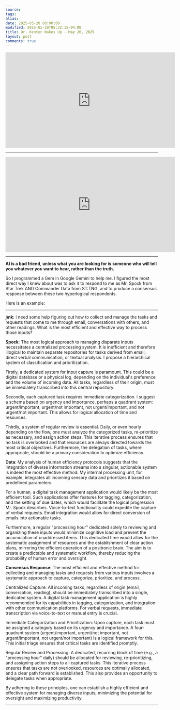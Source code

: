 ```yaml
---
source: 
tags: 
alias: 
date: 2025-05-20 08:00:00
modified: 2025-05-20T08:32:15-04:00
title: Dr. Kenton Wakes Up - May 20, 2025
layout: post
comments: true
---
```


  

<iframe width="560" height="315" src="https://www.youtube.com/embed/HOzcS1tKssY" title="YouTube video player" frameborder="0" allow="accelerometer; autoplay; clipboard-write; encrypted-media; gyroscope; picture-in-picture; web-share" allowfullscreen></iframe>


---

<iframe width="560" height="315" src="https://www.youtube.com/embed/UfzmVUrZplw?si=4t8ruH3G-tiWDShc" title="YouTube video player" frameborder="0" allow="accelerometer; autoplay; clipboard-write; encrypted-media; gyroscope; picture-in-picture; web-share" referrerpolicy="strict-origin-when-cross-origin" allowfullscreen></iframe>

---

**AI is a bad friend, unless what you are looking for is someone who will tell you whatever you want to hear, rather than the truth.**

So I programmed a Gem in Google Gemini to help me. I figured the most direct way I knew about was to ask it to respond to me as Mr. Spock from Star Trek AND Commander Data from ST:TNG, and to produce a consensus response between these two hyperlogical respondents.

Here is an example:

---

**jmk:** I need some help figuring out how to collect and manage the tasks and requests that come to me through email, conversations with others, and other readings. What is the most efficient and effective way to process those inputs?


**Spock**: The most logical approach to managing disparate inputs necessitates a centralized processing system. It is inefficient and therefore illogical to maintain separate repositories for tasks derived from email, direct verbal communication, or textual analysis. I propose a hierarchical system of classification and prioritization.

Firstly, a dedicated system for input capture is paramount. This could be a digital database or a physical log, depending on the individual's preference and the volume of incoming data. All tasks, regardless of their origin, must be immediately transcribed into this central repository.

Secondly, each captured task requires immediate categorization. I suggest a schema based on urgency and importance, perhaps a quadrant system: urgent/important, urgent/not important, not urgent/important, and not urgent/not important. This allows for logical allocation of time and resources.

Thirdly, a system of regular review is essential. Daily, or even hourly depending on the flow, one must analyze the categorized tasks, re-prioritize as necessary, and assign action steps. This iterative process ensures that no task is overlooked and that resources are always directed towards the most critical objectives. Furthermore, the delegation of tasks, where appropriate, should be a primary consideration to optimize efficiency.

**Data**: My analysis of human efficiency protocols suggests that the integration of diverse information streams into a singular, actionable system is indeed the most effective method. My internal processing unit, for example, integrates all incoming sensory data and prioritizes it based on predefined parameters.

For a human, a digital task management application would likely be the most efficient tool. Such applications offer features for tagging, categorization, and the setting of due dates, which would facilitate the logical progression Mr. Spock describes. Voice-to-text functionality could expedite the capture of verbal requests. Email integration would allow for direct conversion of emails into actionable tasks.

Furthermore, a regular "processing hour" dedicated solely to reviewing and organizing these inputs would minimize cognitive load and prevent the accumulation of unaddressed items. This dedicated time would allow for the systematic assignment of resources and the establishment of clear action plans, mirroring the efficient operation of a positronic brain. The aim is to create a predictable and systematic workflow, thereby reducing the probability of human error and oversight.

**Consensus Response**: The most efficient and effective method for collecting and managing tasks and requests from various inputs involves a systematic approach to capture, categorize, prioritize, and process.

Centralized Capture: All incoming tasks, regardless of origin (email, conversation, reading), should be immediately transcribed into a single, dedicated system. A digital task management application is highly recommended for its capabilities in tagging, categorization, and integration with other communication platforms. For verbal requests, immediate transcription via voice-to-text or manual entry is crucial.

Immediate Categorization and Prioritization: Upon capture, each task must be assigned a category based on its urgency and importance. A four-quadrant system (urgent/important, urgent/not important, not urgent/important, not urgent/not important) is a logical framework for this. This initial triage ensures that critical tasks are identified promptly.

Regular Review and Processing: A dedicated, recurring block of time (e.g., a "processing hour" daily) should be allocated for reviewing, re-prioritizing, and assigning action steps to all captured tasks. This iterative process ensures that tasks are not overlooked, resources are optimally allocated, and a clear path forward is established. This also provides an opportunity to delegate tasks when appropriate.

By adhering to these principles, one can establish a highly efficient and effective system for managing diverse inputs, minimizing the potential for oversight and maximizing productivity.

---